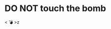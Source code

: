 # DO NOT touch the bomb



< :bomb: >‎‮ ‮ ‮ ‮ ‮ ‮ ‮ ‮ ‮ ‮ ‮ ‮ ‮ ‮ ‮ ‮ ‮ ‮ ‮‎‮ ‮ ‮ ‮ ‮ ‮ ‮ ‮ ‮ ‮ ‮ ‮ ‮ ‮ ‮ ‮ ‮ ‮ ‮‎‮ ‮ ‮ ‮ ‮ ‮ ‮ ‮ ‮ ‮ ‮ ‮ ‮ ‮ ‮ ‮ ‮ ‮ ‮‎‮ ‮ ‮ ‮ ‮ ‮ ‮ ‮ ‮ ‮ ‮ ‮ ‮ ‮ ‮ ‮ ‮ ‮ ‮‎‮ ‮ ‮ ‮ ‮ ‮ ‮ ‮ ‮ ‮ ‮ ‮ ‮ ‮ ‮ ‮ ‮ ‮ ‮‎‮ ‮ ‮ ‮ ‮ ‮ ‮ ‮ ‮ ‮ ‮ ‮ ‮ ‮ ‮ ‮ ‮ ‮ ‮‎‮ ‮ ‮ ‮ ‮ ‮ ‮ ‮ ‮ ‮ ‮ ‮ ‮ ‮ ‮ ‮ ‮ ‮ ‮‎‮ ‮ ‮ ‮ ‮ ‮ ‮ ‮ ‮ ‮ ‮ ‮ ‮ ‮ ‮ ‮ ‮ ‮ ‮‎‮ ‮ ‮ ‮ ‮ ‮ ‮ ‮ ‮ ‮ ‮ ‮ ‮ ‮ ‮ ‮ ‮ ‮ ‮‎‮ ‮ ‮ ‮ ‮ ‮ ‮ ‮ ‮ ‮ ‮ ‮ ‮ ‮ ‮ ‮ ‮ ‮ ‮‎‮ ‮ ‮ ‮ ‮ ‮ ‮ ‮ ‮ ‮ ‮ ‮ ‮ ‮ ‮ ‮ ‮ ‮ ‮‎‮ ‮ ‮ ‮ ‮ ‮ ‮ ‮ ‮ ‮ ‮ ‮ ‮ ‮ ‮ ‮ ‮ ‮ ‮‎‮ ‮ ‮ ‮ ‮ ‮ ‮ ‮ ‮ ‮ ‮ ‮ ‮ ‮ ‮ ‮ ‮ ‮ ‮‎‮ ‮ ‮ ‮ ‮ ‮ ‮ ‮ ‮ ‮ ‮ ‮ ‮ ‮ ‮ ‮ ‮ ‮ ‮‎‮ ‮ ‮ ‮ ‮ ‮ ‮ ‮ ‮ ‮ ‮ ‮ ‮ ‮ ‮ ‮ ‮ ‮ ‮‎‮ ‮ ‮ ‮ ‮ ‮ ‮ ‮ ‮ ‮ ‮ ‮ ‮ ‮ ‮ ‮ ‮ ‮ ‮‎‮ ‮ ‮ ‮ ‮ ‮ ‮ ‮ ‮ ‮ ‮ ‮ ‮ ‮ ‮ ‮ ‮ ‮ ‮‎‮ ‮ ‮ ‮ ‮ ‮ ‮ ‮ ‮ ‮ ‮ ‮ ‮ ‮ ‮ ‮ ‮ ‮ ‮‎‮ ‮ ‮ ‮ ‮ ‮ ‮ ‮ ‮ ‮ ‮ ‮ ‮ ‮ ‮ ‮ ‮ ‮ ‮‎‮ ‮ ‮ ‮ ‮ ‮ ‮ ‮ ‮ ‮ ‮ ‮ ‮ ‮ ‮ ‮ ‮ ‮ ‮‎‮ ‮ ‮ ‮ ‮ ‮ ‮ ‮ ‮ ‮ ‮ ‮ ‮ ‮ ‮ ‮ ‮ ‮ ‮‎‮ ‮ ‮ ‮ ‮ ‮ ‮ ‮ ‮ ‮ ‮ ‮ ‮ ‮ ‮ ‮ ‮ ‮ ‮‎‮ ‮ ‮ ‮ ‮ ‮ ‮ ‮ ‮ ‮ ‮ ‮ ‮ ‮ ‮ ‮ ‮ ‮ ‮‎‮ ‮ ‮ ‮ ‮ ‮ ‮ ‮ ‮ ‮ ‮ ‮ ‮ ‮ ‮ ‮ ‮ ‮ ‮‎‮ ‮ ‮ ‮ ‮ ‮ ‮ ‮ ‮ ‮ ‮ ‮ ‮ ‮ ‮ ‮ ‮ ‮ ‮‎‮ ‮ ‮ ‮ ‮ ‮ ‮ ‮ ‮ ‮ ‮ ‮ ‮ ‮ ‮ ‮ ‮ ‮ ‮‎‮ ‮ ‮ ‮ ‮ ‮ ‮ ‮ ‮ ‮ ‮ ‮ ‮ ‮ ‮ ‮ ‮ ‮ ‮‎‮ ‮ ‮ ‮ ‮ ‮ ‮ ‮ ‮ ‮ ‮ ‮ ‮ ‮ ‮ ‮ ‮ ‮ ‮‎‮ ‮ ‮ ‮ ‮ ‮ ‮ ‮ ‮ ‮ ‮ ‮ ‮ ‮ ‮ ‮ ‮ ‮ ‮‎‮ ‮ ‮ ‮ ‮ ‮ ‮ ‮ ‮ ‮ ‮ ‮ ‮ ‮ ‮ ‮ ‮ ‮ ‮‎‮ ‮ ‮ ‮ ‮ ‮ ‮ ‮ ‮ ‮ ‮ ‮ ‮ ‮ ‮ ‮ ‮ ‮ ‮‎‮ ‮ ‮ ‮ ‮ ‮ ‮ ‮ ‮ ‮ ‮ ‮ ‮ ‮ ‮ ‮ ‮ ‮ ‮‎‮ ‮ ‮ ‮ ‮ ‮ ‮ ‮ ‮ ‮ ‮ ‮ ‮ ‮ ‮ ‮ ‮ ‮ ‮‎‮ ‮ ‮ ‮ ‮ ‮ ‮ ‮ ‮ ‮ ‮ ‮ ‮ ‮ ‮ ‮ ‮ ‮ ‮‎‮ ‮ ‮ ‮ ‮ ‮ ‮ ‮ ‮ ‮ ‮ ‮ ‮ ‮ ‮ ‮ ‮ ‮ ‮‎‮ ‮ ‮ ‮ ‮ ‮ ‮ ‮ ‮ ‮ ‮ ‮ ‮ ‮ ‮ ‮ ‮ ‮ ‮‎‮ ‮ ‮ ‮ ‮ ‮ ‮ ‮ ‮ ‮ ‮ ‮ ‮ ‮ ‮ ‮ ‮ ‮ ‮‎‮ ‮ ‮ ‮ ‮ ‮ ‮ ‮ ‮ ‮ ‮ ‮ ‮ ‮ ‮ ‮ ‮ ‮ ‮‎‮ ‮ ‮ ‮ ‮ ‮ ‮ ‮ ‮ ‮ ‮ ‮ ‮ ‮ ‮ ‮ ‮ ‮ ‮‎‮ ‮ ‮ ‮ ‮ ‮ ‮ ‮ ‮ ‮ ‮ ‮ ‮ ‮ ‮ ‮ ‮ ‮ ‮‎‮ ‮ ‮ ‮ ‮ ‮ ‮ ‮ ‮ ‮ ‮ ‮ ‮ ‮ ‮ ‮ ‮ ‮ ‮‎‮ ‮ ‮ ‮ ‮ ‮ ‮ ‮ ‮ ‮ ‮ ‮ ‮ ‮ ‮ ‮ ‮ ‮ ‮‎‮ ‮ ‮ ‮ ‮ ‮ ‮ ‮ ‮ ‮ ‮ ‮ ‮ ‮ ‮ ‮ ‮ ‮ ‮‎‮ ‮ ‮ ‮ ‮ ‮ ‮ ‮ ‮ ‮ ‮ ‮ ‮ ‮ ‮ ‮ ‮ ‮ ‮z
